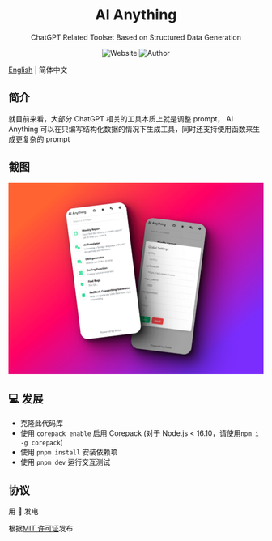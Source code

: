 <h1 align="center">
  AI Anything
</h1>
<p align="center">
  ChatGPT Related Toolset Based on Structured Data Generation
</p>
<p align="center">
  <a style="text-decoration:none" href="https://aianything.netlify.app" target="_blank">
    <img src="https://img.shields.io/badge/Website-aianything.netlify.app-blue" alt="Website" />
  </a>
  <a style="text-decoration:none" href="https://github.com/KeJunMao" target="_blank">
    <img src="https://img.shields.io/badge/Author-KeJun-blue" alt="Author" />
  </a>
</p>

[English](./README.md) | 简体中文

## 简介

就目前来看，大部分 ChatGPT 相关的工具本质上就是调整 prompt， AI Anything 可以在只编写结构化数据的情况下生成工具，同时还支持使用函数来生成更复杂的 prompt

## 截图

<p align='center'>
  <img src='./assets/screenshot.png' alt="Screenshot">
<p>

## 💻 发展

- 克隆此代码库
- 使用 `corepack enable` 启用 Corepack (对于 Node.js < 16.10，请使用`npm i -g corepack`)
- 使用 `pnpm install` 安装依赖项
- 使用 `pnpm dev` 运行交互测试

## 协议

用 💛 发电

根据[MIT 许可证](./LICENSE)发布
